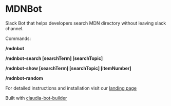 # MDNBot

Slack Bot that helps developers search MDN directory without leaving slack channel.


Commands:

**/mdnbot**

**/mdnbot-search [searchTerm] [searchTopic]**

**/mdnbot-show [searchTerm] [searchTopic] [itemNumber]**

**/mdnbot-random**


For detailed instructions and installation visit our [landing page](https://vejather.github.io/mdn-bot-landing-page/)

Built with [claudia-bot-builder](https://github.com/claudiajs/claudia-bot-builder)

